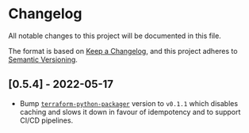 # Changelog

All notable changes to this project will be documented in this file.

The format is based on [Keep a Changelog](https://keepachangelog.com/en/1.0.0/),
and this project adheres to [Semantic Versioning](https://semver.org/spec/v2.0.0.html).


## [0.5.4] - 2022-05-17

- Bump [`terraform-python-packager`](https://github.com/Bubo-AI/terraform-python-packager) version to `v0.1.1` which disables caching and slows it down in favour of idempotency and to support CI/CD pipelines.
